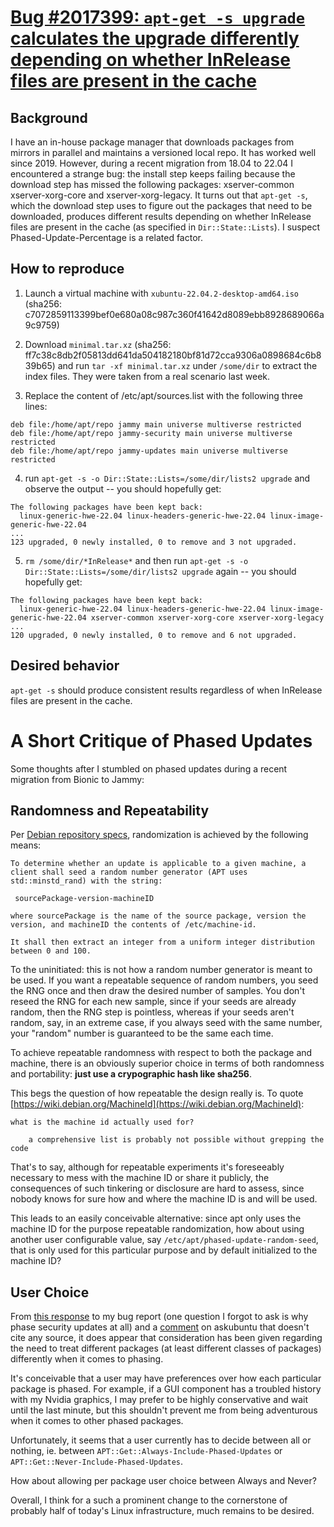 # [Bug #2017399: `apt-get -s upgrade` calculates the upgrade differently depending on whether InRelease files are present in the cache ](https://bugs.launchpad.net/ubuntu/+source/apt/+bug/2017399)

## Background
I have an in-house package manager that downloads packages from mirrors in parallel and maintains a versioned local repo. It has worked well since 2019. However, during a recent migration from 18.04 to 22.04 I encountered a strange bug: the install step keeps failing because the download step has missed the following packages: xserver-common xserver-xorg-core and xserver-xorg-legacy. It turns out that `apt-get -s`, which the download step uses to figure out the packages that need to be downloaded, produces different results depending on whether InRelease files are present in the cache (as specified in `Dir::State::Lists`). I suspect Phased-Update-Percentage is a related factor.

## How to reproduce
1. Launch a virtual machine with `xubuntu-22.04.2-desktop-amd64.iso` (sha256: c7072859113399bef0e680a08c987c360f41642d8089ebb8928689066a9c9759)

2. Download `minimal.tar.xz` (sha256: ff7c38c8db2f05813dd641da504182180bf81d72cca9306a0898684c6b839b65) and run `tar -xf minimal.tar.xz` under `/some/dir` to extract the index files. They were taken from a real scenario last week.

3. Replace the content of /etc/apt/sources.list with the following three lines:
```
deb file:/home/apt/repo jammy main universe multiverse restricted
deb file:/home/apt/repo jammy-security main universe multiverse restricted
deb file:/home/apt/repo jammy-updates main universe multiverse restricted
```

4. run `apt-get -s -o Dir::State::Lists=/some/dir/lists2 upgrade` and observe the output -- you should hopefully get:
```
The following packages have been kept back:
  linux-generic-hwe-22.04 linux-headers-generic-hwe-22.04 linux-image-generic-hwe-22.04
...
123 upgraded, 0 newly installed, 0 to remove and 3 not upgraded.
```

5. `rm /some/dir/*InRelease*` and then run `apt-get -s -o Dir::State::Lists=/some/dir/lists2 upgrade` again -- you should hopefully get:
```
The following packages have been kept back:
  linux-generic-hwe-22.04 linux-headers-generic-hwe-22.04 linux-image-generic-hwe-22.04 xserver-common xserver-xorg-core xserver-xorg-legacy
...
120 upgraded, 0 newly installed, 0 to remove and 6 not upgraded.
```

## Desired behavior
`apt-get -s` should produce consistent results regardless of when InRelease files are present in the cache.

# A Short Critique of Phased Updates

Some thoughts after I stumbled on phased updates during a recent migration from Bionic to Jammy: 

## Randomness and Repeatability

Per [Debian repository specs](https://wiki.debian.org/DebianRepository/Format#Phased-Update-Percentage), randomization is achieved by the following means:

```
To determine whether an update is applicable to a given machine, a client shall seed a random number generator (APT uses std::minstd_rand) with the string:

 sourcePackage-version-machineID 

where sourcePackage is the name of the source package, version the version, and machineID the contents of /etc/machine-id.

It shall then extract an integer from a uniform integer distribution between 0 and 100. 
```

To the uninitiated: this is not how a random number generator is meant to be used. If you want a repeatable sequence of random numbers, you seed the RNG once and then draw the desired number of samples. You don't reseed the RNG for each new sample, since if your seeds are already random, then the RNG step is pointless, whereas if your seeds aren't random, say, in an extreme case, if you always seed with the same number, your "random" number is guaranteed to be the same each time.

To achieve repeatable randomness with respect to both the package and machine, there is an obviously superior choice in terms of both randomness and portability: **just use a crypographic hash like sha256**.

This begs the question of how repeatable the design really is.
To quote [https://wiki.debian.org/MachineId](https://wiki.debian.org/MachineId):

```
what is the machine id actually used for?

    a comprehensive list is probably not possible without grepping the code 
```

That's to say, although for repeatable experiments it's foreseeably necessary to mess with the machine ID or share it publicly,
the consequences of such tinkering or disclosure are hard to assess, since nobody knows for sure how and where the machine ID is and will be used.

This leads to an easily conceivable alternative: since apt only uses the machine ID for the purpose repeatable randomization, how about using another user configurable value, say `/etc/apt/phased-update-random-seed`, that is only used for this particular purpose and by default initialized to the machine ID?

## User Choice

From [this response](https://bugs.launchpad.net/ubuntu/+source/apt/+bug/2017399/comments/1) to my bug report (one question I forgot to ask is why phase security updates at all) and a [comment](https://askubuntu.com/questions/1431940/what-are-phased-updates-and-why-does-ubuntu-use-them) on askubuntu that doesn't cite any source, it does appear that consideration has been given regarding the need to treat different packages (at least different classes of packages) differently when it comes to phasing. 

It's conceivable that a user may have preferences over how each particular package is phased. For example, if a GUI component has a troubled history with my Nvidia graphics, I may prefer to be highly conservative and wait until the last minute, but this shouldn't prevent me from being adventurous when it comes to other phased packages.

Unfortunately, it seems that a user currently has to decide between all or nothing, ie. between `APT::Get::Always-Include-Phased-Updates` or `APT::Get::Never-Include-Phased-Updates`.

How about allowing per package user choice between Always and Never?

Overall, I think for a such a prominent change to the cornerstone of probably half of today's Linux infrastructure, much remains to be desired.



